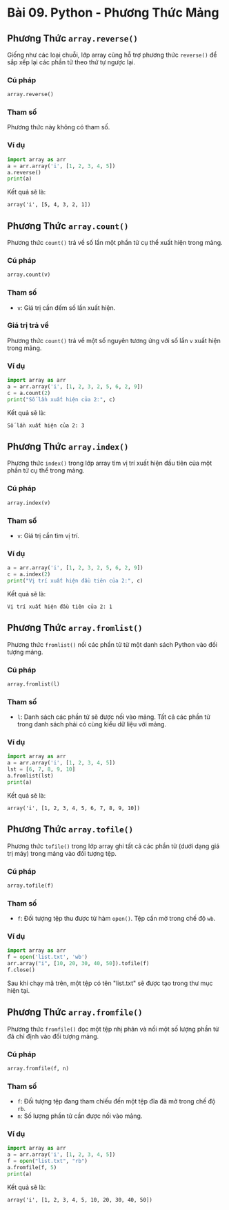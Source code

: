 # Bài 09. Python - Phương Thức Mảng

## Phương Thức `array.reverse()`

Giống như các loại chuỗi, lớp array cũng hỗ trợ phương thức `reverse()` để sắp xếp lại các phần tử theo thứ tự ngược lại.

### Cú pháp
```python
array.reverse()
```

### Tham số
Phương thức này không có tham số.

### Ví dụ
```python
import array as arr
a = arr.array('i', [1, 2, 3, 4, 5])
a.reverse()
print(a)
```

Kết quả sẽ là:

```
array('i', [5, 4, 3, 2, 1])
```

## Phương Thức `array.count()`

Phương thức `count()` trả về số lần một phần tử cụ thể xuất hiện trong mảng.

### Cú pháp
```python
array.count(v)
```

### Tham số
- `v`: Giá trị cần đếm số lần xuất hiện.

### Giá trị trả về
Phương thức `count()` trả về một số nguyên tương ứng với số lần `v` xuất hiện trong mảng.

### Ví dụ
```python
import array as arr
a = arr.array('i', [1, 2, 3, 2, 5, 6, 2, 9])
c = a.count(2)
print("Số lần xuất hiện của 2:", c)
```

Kết quả sẽ là:

```
Số lần xuất hiện của 2: 3
```

## Phương Thức `array.index()`

Phương thức `index()` trong lớp array tìm vị trí xuất hiện đầu tiên của một phần tử cụ thể trong mảng.

### Cú pháp
```python
array.index(v)
```

### Tham số
- `v`: Giá trị cần tìm vị trí.

### Ví dụ
```python
a = arr.array('i', [1, 2, 3, 2, 5, 6, 2, 9])
c = a.index(2)
print("Vị trí xuất hiện đầu tiên của 2:", c)
```

Kết quả sẽ là:

```
Vị trí xuất hiện đầu tiên của 2: 1
```

## Phương Thức `array.fromlist()`

Phương thức `fromlist()` nối các phần tử từ một danh sách Python vào đối tượng mảng.

### Cú pháp
```python
array.fromlist(l)
```

### Tham số
- `l`: Danh sách các phần tử sẽ được nối vào mảng. Tất cả các phần tử trong danh sách phải có cùng kiểu dữ liệu với mảng.

### Ví dụ
```python
import array as arr
a = arr.array('i', [1, 2, 3, 4, 5])
lst = [6, 7, 8, 9, 10]
a.fromlist(lst)
print(a)
```

Kết quả sẽ là:

```
array('i', [1, 2, 3, 4, 5, 6, 7, 8, 9, 10])
```

## Phương Thức `array.tofile()`

Phương thức `tofile()` trong lớp array ghi tất cả các phần tử (dưới dạng giá trị máy) trong mảng vào đối tượng tệp.

### Cú pháp
```python
array.tofile(f)
```

### Tham số
- `f`: Đối tượng tệp thu được từ hàm `open()`. Tệp cần mở trong chế độ `wb`.

### Ví dụ
```python
import array as arr
f = open('list.txt', 'wb')
arr.array("i", [10, 20, 30, 40, 50]).tofile(f)
f.close()
```

Sau khi chạy mã trên, một tệp có tên "list.txt" sẽ được tạo trong thư mục hiện tại.

## Phương Thức `array.fromfile()`

Phương thức `fromfile()` đọc một tệp nhị phân và nối một số lượng phần tử đã chỉ định vào đối tượng mảng.

### Cú pháp
```python
array.fromfile(f, n)
```

### Tham số
- `f`: Đối tượng tệp đang tham chiếu đến một tệp đĩa đã mở trong chế độ `rb`.
- `n`: Số lượng phần tử cần được nối vào mảng.

### Ví dụ
```python
import array as arr
a = arr.array('i', [1, 2, 3, 4, 5])
f = open("list.txt", "rb")
a.fromfile(f, 5)
print(a)
```

Kết quả sẽ là:

```
array('i', [1, 2, 3, 4, 5, 10, 20, 30, 40, 50])
```